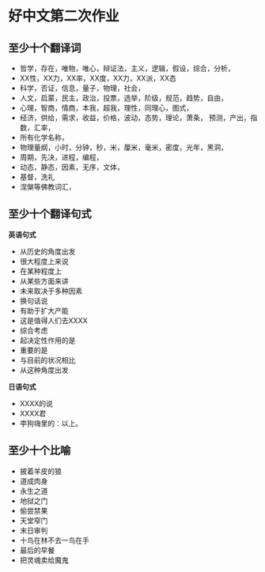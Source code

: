 # 好中文第二次作业

## 至少十个翻译词

* 哲学，存在，唯物，唯心，辩证法，主义，逻辑，假设，综合，分析，
* XX性，XX力，XX率，XX度，XX力，XX派，XX态
* 科学，否证，信息，量子，物理，社会，
* 人文，启蒙，民主，政治，投票，选举，阶级，规范，趋势，自由，
* 心理，智商，情商，本我，超我，理性，同理心，图式，
* 经济，供给，需求，收益，价格，波动，态势，理论，萧条， 预测，产出，指数，汇率，
* 所有化学名称，
* 物理量纲，小时，分钟，秒，米，厘米，毫米，密度，光年，黑洞，
* 周期，先决，进程，编程， 
* 动态，静态，因素，无序，文体，
* 基督，洗礼
* 涅槃等佛教词汇，


## 至少十个翻译句式

**英语句式**
* 从历史的角度出发
* 很大程度上来说
* 在某种程度上
* 从某些方面来讲
* 未来取决于多种因素
* 换句话说
* 有助于扩大产能
* 这是值得人们去XXXX
* 综合考虑
* 起决定性作用的是
* 重要的是
* 与目前的状况相比
* 从这种角度出发

**日语句式**
* XXXX的说
* XXXX君
* 李狗嗨里的：以上。


## 至少十个比喻

* 披着羊皮的狼
* 道成肉身
* 永生之道
* 地狱之门
* 偷尝禁果
* 天堂窄门
* 末日审判
* 十鸟在林不去一鸟在手
* 最后的早餐
* 把灵魂卖给魔鬼
